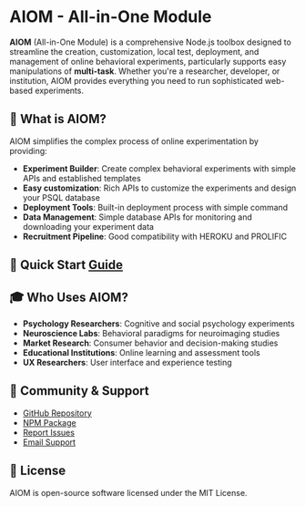 # AIOM - All-in-One Module

**AIOM** (All-in-One Module) is a comprehensive Node.js toolbox designed to streamline the creation, customization, local test, deployment, and management of online behavioral experiments, particularly supports easy manipulations of **multi-task**. Whether you're a researcher, developer, or institution, AIOM provides everything you need to run sophisticated web-based experiments.

## 🎯 What is AIOM?

AIOM simplifies the complex process of online experimentation by providing:

- **Experiment Builder**: Create complex behavioral experiments with simple APIs and established templates
- **Easy customization**: Rich APIs to customize the experiments and design your PSQL database
- **Deployment Tools**: Built-in deployment process with simple command
- **Data Management**: Simple database APIs for monitoring and downloading your experiment data
- **Recruitment Pipeline**: Good compatibility with HEROKU and PROLIFIC

## 🚀 Quick Start [Guide](quick-start.md)

## 🎓 Who Uses AIOM?

- **Psychology Researchers**: Cognitive and social psychology experiments
- **Neuroscience Labs**: Behavioral paradigms for neuroimaging studies
- **Market Research**: Consumer behavior and decision-making studies
- **Educational Institutions**: Online learning and assessment tools
- **UX Researchers**: User interface and experience testing

## 🤝 Community & Support

- [GitHub Repository](https://github.com/HaijiangYan/AIOM)
- [NPM Package](https://www.npmjs.com/package/aiom)
- [Report Issues](https://github.com/HaijiangYan/AIOM/issues)
- [Email Support](mailto:haijiang.r.yan@gmail.com)

## 📄 License

AIOM is open-source software licensed under the MIT License. 